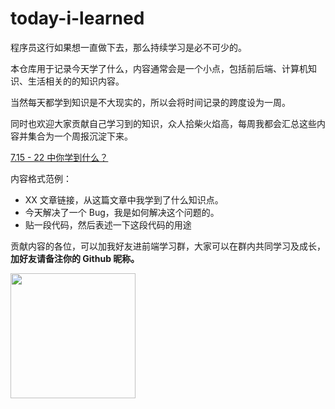 # today-i-learned

程序员这行如果想一直做下去，那么持续学习是必不可少的。

本仓库用于记录今天学了什么，内容通常会是一个小点，包括前后端、计算机知识、生活相关的的知识内容。

当然每天都学到知识是不大现实的，所以会将时间记录的跨度设为一周。

同时也欢迎大家贡献自己学习到的知识，众人拾柴火焰高，每周我都会汇总这些内容并集合为一个周报沉淀下来。

[7.15 - 22 中你学到什么？](https://github.com/KieSun/today-i-learned/issues/1)

内容格式范例：

- XX 文章链接，从这篇文章中我学到了什么知识点。
- 今天解决了一个 Bug，我是如何解决这个问题的。
- 贴一段代码，然后表述一下这段代码的用途

贡献内容的各位，可以加我好友进前端学习群，大家可以在群内共同学习及成长，**加好友请备注你的 Github 昵称。**

<img src='https://yck-1254263422.cos.ap-shanghai.myqcloud.com/WechatIMG203.jpeg' width='200px'/>
